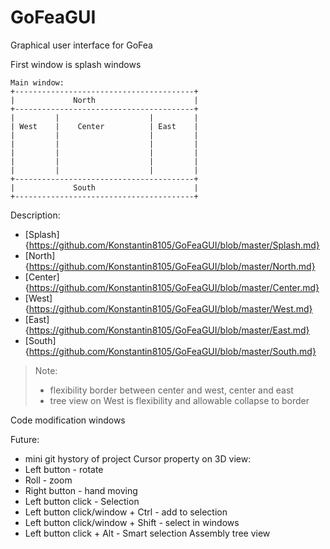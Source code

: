 # GoFeaGUI
Graphical user interface for GoFea

First window is splash windows

```
Main window:
+----------------------------------------+
|             North                      |
+----------------------------------------+
|         |                    |         |
| West    |    Center          | East    |
|         |                    |         |
|         |                    |         |
|         |                    |         |
|         |                    |         |
|         |                    |         |
+----------------------------------------+
|             South                      |
+----------------------------------------+
```

Description:
- [Splash]{https://github.com/Konstantin8105/GoFeaGUI/blob/master/Splash.md}
- [North]{https://github.com/Konstantin8105/GoFeaGUI/blob/master/North.md}
- [Center]{https://github.com/Konstantin8105/GoFeaGUI/blob/master/Center.md}
- [West]{https://github.com/Konstantin8105/GoFeaGUI/blob/master/West.md}
- [East]{https://github.com/Konstantin8105/GoFeaGUI/blob/master/East.md}
- [South]{https://github.com/Konstantin8105/GoFeaGUI/blob/master/South.md}
> Note: 
> - flexibility border between center and west, center and east
> - tree view on West is flexibility and allowable collapse to border

Code modification windows

Future:
- mini git hystory of project
Cursor property on 3D view:
- Left button - rotate
- Roll - zoom
- Right button - hand moving 
- Left button click - Selection
- Left button click/window + Ctrl - add to selection
- Left button click/window + Shift - select in windows
- Left button click + Alt - Smart selection
Assembly tree view
